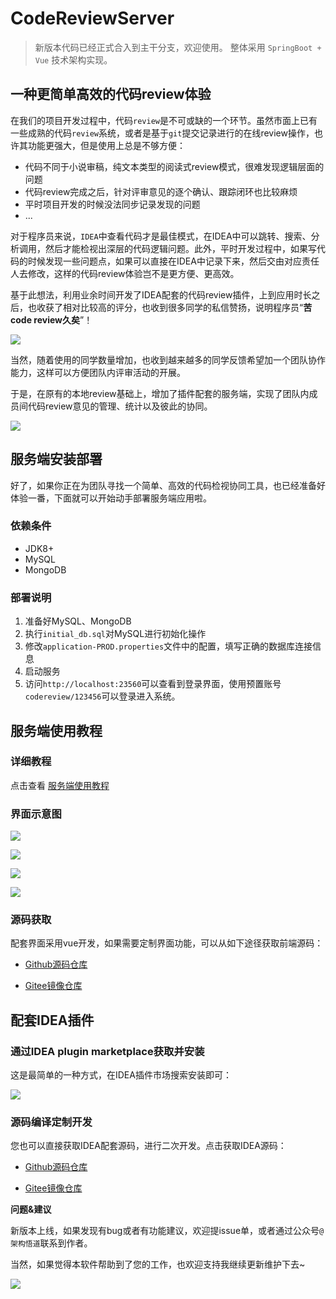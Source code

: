 # CodeReviewServer

> 新版本代码已经正式合入到主干分支，欢迎使用。
> 整体采用 `SpringBoot + Vue` 技术架构实现。


## 一种更简单高效的代码review体验

在我们的项目开发过程中，代码`review`是不可或缺的一个环节。虽然市面上已有一些成熟的代码`review`系统，或者是基于`git`提交记录进行的在线review操作，也许其功能更强大，但是使用上总是不够方便：

- 代码不同于小说审稿，纯文本类型的阅读式review模式，很难发现逻辑层面的问题
- 代码review完成之后，针对评审意见的逐个确认、跟踪闭环也比较麻烦
- 平时项目开发的时候没法同步记录发现的问题
- ...

对于程序员来说，`IDEA`中查看代码才是最佳模式，在IDEA中可以跳转、搜索、分析调用，然后才能检视出深层的代码逻辑问题。此外，平时开发过程中，如果写代码的时候发现一些问题点，如果可以直接在IDEA中记录下来，然后交由对应责任人去修改，这样的代码review体验岂不是更方便、更高效。

基于此想法，利用业余时间开发了IDEA配套的代码review插件，上到应用时长之后，也收获了相对比较高的评分，也收到很多同学的私信赞扬，说明程序员“**苦code review久矣**”！

![](https://pics.codingcoder.cn/pics/202307222357867.png)

当然，随着使用的同学数量增加，也收到越来越多的同学反馈希望加一个团队协作能力，这样可以方便团队内评审活动的开展。

于是，在原有的本地review基础上，增加了插件配套的服务端，实现了团队内成员间代码review意见的管理、统计以及彼此的协同。

![](https://pics.codingcoder.cn/pics/202307230012353.png)

## 服务端安装部署

好了，如果你正在为团队寻找一个简单、高效的代码检视协同工具，也已经准备好体验一番，下面就可以开始动手部署服务端应用啦。

### 依赖条件

- JDK8+
- MySQL
- MongoDB

### 部署说明

1. 准备好MySQL、MongoDB
2. 执行`initial_db.sql`对MySQL进行初始化操作
3. 修改`application-PROD.properties`文件中的配置，填写正确的数据库连接信息
4. 启动服务
5. 访问`http://localhost:23560`可以查看到登录界面，使用预置账号`codereview/123456`可以登录进入系统。


## 服务端使用教程

### 详细教程

点击查看 [服务端使用教程](https://blog.codingcoder.cn/post/codereviewserverdeploydoc.html)

### 界面示意图

![](https://pics.codingcoder.cn/pics/202307230022440.png)

![](https://pics.codingcoder.cn/pics/202307230022600.png)

![](https://pics.codingcoder.cn/pics/202307230023029.png)

![](https://pics.codingcoder.cn/pics/202307230023684.png)


### 源码获取

配套界面采用vue开发，如果需要定制界面功能，可以从如下途径获取前端源码：

- [Github源码仓库](https://github.com/veezean/CodeReviewServer_Portal)

- [Gitee镜像仓库](https://gitee.com/veezean/CodeReviewServer_Portal)


## 配套IDEA插件

### 通过IDEA plugin marketplace获取并安装

这是最简单的一种方式，在IDEA插件市场搜索安装即可：

![](https://pics.codingcoder.cn/pics/202307230017131.png)

### 源码编译定制开发

您也可以直接获取IDEA配套源码，进行二次开发。点击获取IDEA源码：

- [Github源码仓库](https://github.com/veezean/IntellijIDEA-CodeReview-Plugin)

- [Gitee镜像仓库](https://gitee.com/veezean/IntellijIDEA-CodeReview-Plugin)

**问题&建议**

新版本上线，如果发现有bug或者有功能建议，欢迎提issue单，或者通过公众号`@架构悟道`联系到作者。

当然，如果觉得本软件帮助到了您的工作，也欢迎支持我继续更新维护下去~

![](https://pics.codingcoder.cn/pics/202307231540263.png)